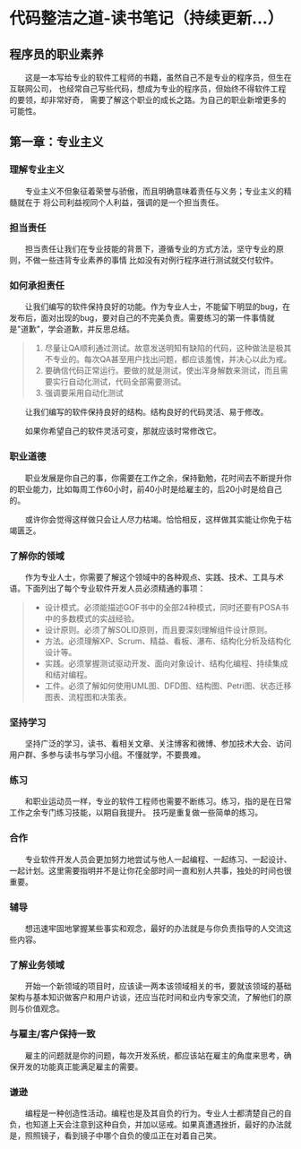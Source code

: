 # 代码整洁之道-读书笔记（持续更新...）

## 程序员的职业素养
&emsp;&emsp;这是一本写给专业的软件工程师的书籍，虽然自己不是专业的程序员，但生在互联网公司，
也经常自己写些代码，想成为专业的程序员，但始终不得软件工程的要领，却非常好奇，
需要了解这个职业的成长之路。为自己的职业新增更多的可能性。

## 第一章：专业主义
### 理解专业主义
&emsp;&emsp;专业主义不但象征着荣誉与骄傲，而且明确意味着责任与义务；专业主义的精髓就在于
将公司利益视同个人利益，强调的是一个担当责任。

### 担当责任
&emsp;&emsp;担当责任让我们在专业技能的背景下，遵循专业的方式方法，坚守专业的原则，不做一些违背专业素养的事情
比如没有对例行程序进行测试就交付软件。

### 如何承担责任
&emsp;&emsp;让我们编写的软件保持良好的功能。作为专业人士，不能留下明显的bug，在发布后，面对出现的bug，要对自己的不完美负责。需要练习的第一件事情就是"道歉"，学会道歉，并反思总结。
>1. 尽量让QA顺利通过测试。故意发送明知有缺陷的代码，这种做法是极其不专业的。每次QA甚至用户找出问题，都应该羞愧，并决心以此为戒。
>2. 要确信代码正常运行。要做的就是测试，使出浑身解数来测试，而且需要实行自动化测试，代码全部需要测试。
>3. 强调要采用自动化测试

&emsp;&emsp;让我们编写的软件保持良好的结构。结构良好的代码灵活、易于修改。

&emsp;&emsp;如果你希望自己的软件灵活可变，那就应该时常修改它。

### 职业道德
&emsp;&emsp;职业发展是你自己的事，你需要在工作之余，保持勤勉，花时间去不断提升你的职业能力，比如每周工作60小时，前40小时是给雇主的，后20小时是给自己的。

&emsp;&emsp;或许你会觉得这样做只会让人尽力枯竭。恰恰相反，这样做其实能让你免于枯竭匮乏。

### 了解你的领域
&emsp;&emsp;作为专业人士，你需要了解这个领域中的各种观点、实践、技术、工具与术语。下面列出了每个专业软件开发人员必须精通的事项：

>+ 设计模式。必须能描述GOF书中的全部24种模式，同时还要有POSA书中的多数模式的实战经验。
>+ 设计原则。必须了解SOLID原则，而且要深刻理解组件设计原则。
>+ 方法。必须理解XP、Scrum、精益、看板、瀑布、结构化分析及结构化设计等。
>+ 实践。必须掌握测试驱动开发、面向对象设计、结构化编程、持续集成和结对编程。
>+ 工件。必须了解如何使用UML图、DFD图、结构图、Petri图、状态迁移图表、流程图和决策表。

### 坚持学习
&emsp;&emsp;坚持广泛的学习，读书、看相关文章、关注博客和微博、参加技术大会、访问用户群、多参与读书与学习小组。不懂就学，不要畏难。

### 练习
&emsp;&emsp;和职业运动员一样，专业的软件工程师也需要不断练习。练习，指的是在日常工作之余专门练习技能，以期自我提升。
技巧是重复做一些简单的练习。

### 合作
&emsp;&emsp;专业软件开发人员会更加努力地尝试与他人一起编程、一起练习、一起设计、一起计划。这里需要指明并不是让你花全部时间一直和别人共事，独处的时间也很重要。

### 辅导
&emsp;&emsp;想迅速牢固地掌握某些事实和观念，最好的办法就是与你负责指导的人交流这些内容。

### 了解业务领域
&emsp;&emsp;开始一个新领域的项目时，应该读一两本该领域相关的书，要就该领域的基础架构与基本知识做客户和用户访谈，还应当花时间和业内专家交流，了解他们的原则与价值观念。

### 与雇主/客户保持一致
&emsp;&emsp;雇主的问题就是你的问题，每次开发系统，都应该站在雇主的角度来思考，确保开发的功能真正能满足雇主的需要。

### 谦逊
&emsp;&emsp;编程是一种创造性活动。编程也是及其自负的行为。专业人士都清楚自己的自负，也知道上天会注意到这种自负，并加以惩戒。如果真遭遇挫折，最好的办法就是，照照镜子，看到镜子中哪个自负的傻瓜正在对着自己笑。



